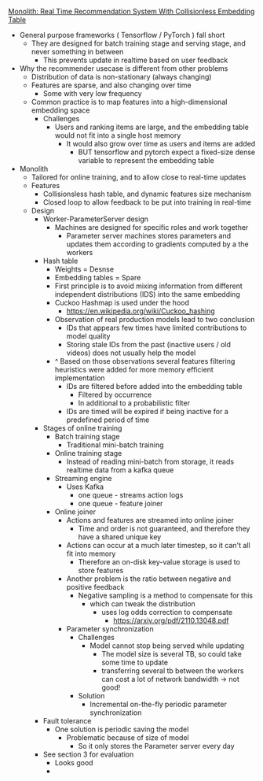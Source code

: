 [Monolith: Real Time Recommendation System With Collisionless Embedding Table](https://arxiv.org/pdf/2209.07663.pdf)

- General purpose frameworks ( Tensorflow / PyTorch ) fall short 
  - They are designed for batch training stage and serving stage, and never something in between
    - This prevents update in realtime based on user feedback
- Why the recommender usecase is different from other problems
  - Distribution of data is non-stationary (always changing)
  - Features are sparse, and also changing over time
    - Some with very low frequency
  - Common practice is to map features into a high-dimensional embedding space 
    - Challenges
      - Users and ranking items are large, and the embedding table would not fit into a single host memory
        - It would also grow over time as users and items are added
          - BUT tensorflow and pytorch expect a fixed-size dense variable to represent the embedding table
- Monolith
  - Tailored for online training, and to allow close to real-time updates
  - Features
    - Collisionsless hash table, and dynamic features size mechanism
    - Closed loop to allow feedback to be put into training in real-time
  - Design
    - Worker-ParameterServer design
        - Machines are designed for specific roles and work together
          - Parameter server machines stores parameters and updates them according to gradients computed by a the workers
    - Hash table
      - Weights = Desnse
      - Embedding tables = Spare
      - First principle is to avoid mixing information from different independent distributions (IDS)  into the same embedding 
      - Cuckoo Hashmap is used under the hood
        - https://en.wikipedia.org/wiki/Cuckoo_hashing
      - Observation of real production models lead to two conclusion
        - IDs that appears few times have limited contributions to model quality
        - Storing stale IDs from the past (inactive users / old videos) does not usually help the model
      - ^ Based on those observations several features filtering heuristics were added for more memory efficient implementation
        - IDs are filtered before added into the embedding table
          - Filtered by occurrence
          - In additional to a probabilistic filter 
        - IDs are timed will be expired if being inactive for a predefined period of time
    - Stages of online training
      - Batch training stage
        - Traditional mini-batch training
      - Online training stage
        - Instead of reading mini-batch from storage, it reads realtime data from a kafka queue
      - Streaming engine
        - Uses Kafka
          - one queue - streams action logs
          - one queue - feature joiner
      - Online joiner
        - Actions and features are streamed into online joiner
          - Time and order is not guaranteed, and therefore they have a shared unique key
        - Actions can occur at a much later timestep, so it can't all fit into memory
          - Therefore an on-disk key-value storage is used to store features
        - Another problem is the ratio between negative and positive feedback
          - Negative sampling is a method to compensate for this
            - which can tweak the distribution
              - uses log odds correction to compensate
                - https://arxiv.org/pdf/2110.13048.pdf 
        - Parameter synchronization
          - Challenges
            - Model cannot stop being served while updating
              - The model size is several TB, so could take some time to update
              - transferring several tb between the workers can cost a lot of network bandwidth -> not good!
          - Solution
            - Incremental on-the-fly periodic parameter synchronization
    - Fault tolerance
      - One solution is periodic saving the model
        - Problematic because of size of model
          - So it only stores the Parameter server every day
    - See section 3 for evaluation
      - Looks good
      - 


